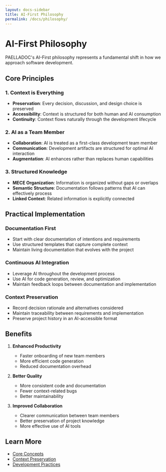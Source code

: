 ```yaml
---
layout: docs-sidebar
title: AI-First Philosophy
permalink: /docs/philosophy/
---
```


# AI-First Philosophy

PAELLADOC's AI-First philosophy represents a fundamental shift in how we approach software development.

## Core Principles

### 1. Context is Everything

- **Preservation**: Every decision, discussion, and design choice is preserved
- **Accessibility**: Context is structured for both human and AI consumption
- **Continuity**: Context flows naturally through the development lifecycle

### 2. AI as a Team Member

- **Collaboration**: AI is treated as a first-class development team member
- **Communication**: Development artifacts are structured for optimal AI interaction
- **Augmentation**: AI enhances rather than replaces human capabilities

### 3. Structured Knowledge

- **MECE Organization**: Information is organized without gaps or overlaps
- **Semantic Structure**: Documentation follows patterns that AI can effectively process
- **Linked Context**: Related information is explicitly connected

## Practical Implementation

### Documentation First

- Start with clear documentation of intentions and requirements
- Use structured templates that capture complete context
- Maintain living documentation that evolves with the project

### Continuous AI Integration

- Leverage AI throughout the development process
- Use AI for code generation, review, and optimization
- Maintain feedback loops between documentation and implementation

### Context Preservation

- Record decision rationale and alternatives considered
- Maintain traceability between requirements and implementation
- Preserve project history in an AI-accessible format

## Benefits

1. **Enhanced Productivity**
   - Faster onboarding of new team members
   - More efficient code generation
   - Reduced documentation overhead

2. **Better Quality**
   - More consistent code and documentation
   - Fewer context-related bugs
   - Better maintainability

3. **Improved Collaboration**
   - Clearer communication between team members
   - Better preservation of project knowledge
   - More effective use of AI tools

## Learn More

- [Core Concepts](/docs/concepts/)
- [Context Preservation](/docs/context/)
- [Development Practices](/docs/reference/) 